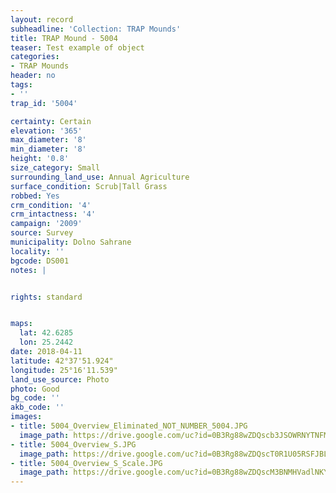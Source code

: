 ```yaml
---
layout: record
subheadline: 'Collection: TRAP Mounds'
title: TRAP Mound - 5004
teaser: Test example of object
categories:
- TRAP Mounds
header: no
tags:
- ''
trap_id: '5004'

certainty: Certain
elevation: '365'
max_diameter: '8'
min_diameter: '8'
height: '0.8'
size_category: Small
surrounding_land_use: Annual Agriculture
surface_condition: Scrub|Tall Grass
robbed: Yes
crm_condition: '4'
crm_intactness: '4'
campaign: '2009'
source: Survey
municipality: Dolno Sahrane
locality: ''
bgcode: DS001
notes: |


rights: standard


maps:
  lat: 42.6285
  lon: 25.2442
date: 2018-04-11
latitude: 42°37'51.924"
longitude: 25°16'11.539"
land_use_source: Photo
photo: Good
bg_code: ''
akb_code: ''
images:
- title: 5004_Overview_Eliminated_NOT_NUMBER_5004.JPG
  image_path: https://drive.google.com/uc?id=0B3Rg88wZDQscb3JSOWRNYTNFMTQ
- title: 5004_Overview_S.JPG
  image_path: https://drive.google.com/uc?id=0B3Rg88wZDQscT0R1U05RSFJBLW8
- title: 5004_Overview_S_Scale.JPG
  image_path: https://drive.google.com/uc?id=0B3Rg88wZDQscM3BNMHVadlNKYzA
---
```

